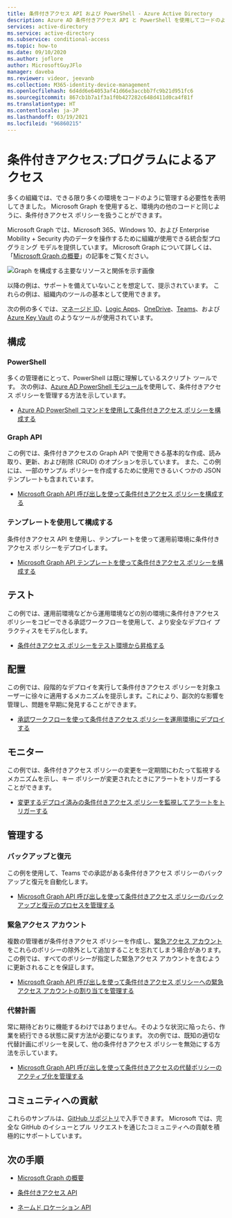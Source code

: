 ```yaml
---
title: 条件付きアクセス API および PowerShell - Azure Active Directory
description: Azure AD 条件付きアクセス API と PowerShell を使用してコードのようにポリシーを管理する
services: active-directory
ms.service: active-directory
ms.subservice: conditional-access
ms.topic: how-to
ms.date: 09/10/2020
ms.author: joflore
author: MicrosoftGuyJFlo
manager: daveba
ms.reviewer: videor, jeevanb
ms.collection: M365-identity-device-management
ms.openlocfilehash: 6d4dd6e64053af41d66e3accbb7fc9b21d951fc6
ms.sourcegitcommit: 867cb1b7a1f3a1f0b427282c648d411d0ca4f81f
ms.translationtype: HT
ms.contentlocale: ja-JP
ms.lasthandoff: 03/19/2021
ms.locfileid: "96860215"
---
```

# <a name="conditional-access-programmatic-access"></a>条件付きアクセス:プログラムによるアクセス

多くの組織では、できる限り多くの環境をコードのように管理する必要性を表明してきました。 Microsoft Graph を使用すると、環境内の他のコードと同じように、条件付きアクセス ポリシーを扱うことができます。

Microsoft Graph では、Microsoft 365、Windows 10、および Enterprise Mobility + Security 内のデータを操作するために組織が使用できる統合型プログラミング モデルを提供しています。 Microsoft Graph について詳しくは、「[Microsoft Graph の概要](/graph/overview)」の記事をご覧ください。

![Graph を構成する主要なリソースと関係を示す画像](./media/howto-conditional-access-apis/microsoft-graph.png)

以降の例は、サポートを備えていないことを想定して、提示されています。 これらの例は、組織内のツールの基本として使用できます。 

次の例の多くでは、[マネージド ID](../managed-identities-azure-resources/overview.md)、[Logic Apps](../../logic-apps/logic-apps-overview.md)、[OneDrive](https://www.microsoft.com/microsoft-365/onedrive/online-cloud-storage)、[Teams](https://www.microsoft.com/microsoft-365/microsoft-teams/group-chat-software/)、および [Azure Key Vault](../../key-vault/general/overview.md) のようなツールが使用されています。

## <a name="configure"></a>構成

### <a name="powershell"></a>PowerShell

多くの管理者にとって、PowerShell は既に理解しているスクリプト ツールです。 次の例は、[Azure AD PowerShell モジュール](https://www.powershellgallery.com/packages/AzureAD)を使用して、条件付きアクセス ポリシーを管理する方法を示しています。

- [Azure AD PowerShell コマンドを使用して条件付きアクセス ポリシーを構成する](https://github.com/Azure-Samples/azure-ad-conditional-access-apis/tree/main/01-configure/powershell)

### <a name="graph-api"></a>Graph API

この例では、条件付きアクセスの Graph API で使用できる基本的な作成、読み取り、更新、および削除 (CRUD) のオプションを示しています。 また、この例には、一部のサンプル ポリシーを作成するために使用できるいくつかの JSON テンプレートも含まれています。

- [Microsoft Graph API 呼び出しを使って条件付きアクセス ポリシーを構成する](https://github.com/Azure-Samples/azure-ad-conditional-access-apis/tree/main/01-configure/graphapi)

### <a name="configure-using-templates"></a>テンプレートを使用して構成する

条件付きアクセス API を使用し、テンプレートを使って運用前環境に条件付きアクセス ポリシーをデプロイします。

- [Microsoft Graph API テンプレートを使って条件付きアクセス ポリシーを構成する](https://github.com/Azure-Samples/azure-ad-conditional-access-apis/tree/main/01-configure/templates)

## <a name="test"></a>テスト

この例では、運用前環境などから運用環境などの別の環境に条件付きアクセス ポリシーをコピーできる承認ワークフローを使用して、より安全なデプロイ プラクティスをモデル化します。

- [条件付きアクセス ポリシーをテスト環境から昇格する](https://github.com/Azure-Samples/azure-ad-conditional-access-apis/tree/main/02-test)

## <a name="deploy"></a>配置

この例では、段階的なデプロイを実行して条件付きアクセス ポリシーを対象ユーザーに徐々に適用するメカニズムを提示します。これにより、副次的な影響を管理し、問題を早期に発見することができます。

- [承認ワークフローを使って条件付きアクセス ポリシーを運用環境にデプロイする](https://github.com/Azure-Samples/azure-ad-conditional-access-apis/tree/main/03-deploy)

## <a name="monitor"></a>モニター

この例では、条件付きアクセス ポリシーの変更を一定期間にわたって監視するメカニズムを示し、キー ポリシーが変更されたときにアラートをトリガーすることができます。

- [変更するデプロイ済みの条件付きアクセス ポリシーを監視してアラートをトリガーする](https://github.com/Azure-Samples/azure-ad-conditional-access-apis/tree/main/04-monitor)

## <a name="manage"></a>管理する

### <a name="backup-and-restore"></a>バックアップと復元

この例を使用して、Teams での承認がある条件付きアクセス ポリシーのバックアップと復元を自動化します。

- [Microsoft Graph API 呼び出しを使って条件付きアクセス ポリシーのバックアップと復元のプロセスを管理する](https://github.com/Azure-Samples/azure-ad-conditional-access-apis/tree/main/05-manage/01-backup-restore)

### <a name="emergency-access-accounts"></a>緊急アクセス アカウント

複数の管理者が条件付きアクセス ポリシーを作成し、[緊急アクセス アカウント](../roles/security-emergency-access.md)をこれらのポリシーの除外として追加することを忘れてしまう場合があります。 この例では、すべてのポリシーが指定した緊急アクセス アカウントを含むように更新されることを保証します。

- [Microsoft Graph API 呼び出しを使って条件付きアクセス ポリシーへの緊急アクセス アカウントの割り当てを管理する](https://github.com/Azure-Samples/azure-ad-conditional-access-apis/tree/main/05-manage/02-emergency-access)

### <a name="contingency-planning"></a>代替計画

常に期待どおりに機能するわけではありません。そのような状況に陥ったら、作業を続行できる状態に戻す方法が必要になります。 次の例では、既知の適切な代替計画にポリシーを戻して、他の条件付きアクセス ポリシーを無効にする方法を示しています。

- [Microsoft Graph API 呼び出しを使って条件付きアクセスの代替ポリシーのアクティブ化を管理する](https://github.com/Azure-Samples/azure-ad-conditional-access-apis/tree/main/05-manage/03-contingency)

## <a name="community-contribution"></a>コミュニティへの貢献

これらのサンプルは、[GitHub リポジトリ](https://github.com/Azure-Samples/azure-ad-conditional-access-apis)で入手できます。 Microsoft では、完全な GitHub のイシューとプル リクエストを通じたコミュニティへの貢献を積極的にサポートしています。

## <a name="next-steps"></a>次の手順

- [Microsoft Graph の概要](/graph/overview)

- [条件付きアクセス API](/graph/api/resources/conditionalaccesspolicy)

- [ネームド ロケーション API](/graph/api/resources/namedlocation)
